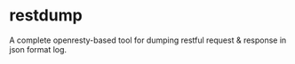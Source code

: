 # restdump
A complete openresty-based tool for dumping restful request &amp; response in json format log.

